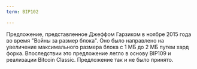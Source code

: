 ```yaml
---
term: BIP102

---
```

Предложение, представленное Джеффом Гарзиком в ноябре 2015 года во время "Войны за размер блока". Оно было направлено на увеличение максимального размера блока с 1 МБ до 2 МБ путем хард форка. Впоследствии это предложение легло в основу BIP109 и реализации Bitcoin Classic. Предложение так и не было принято.